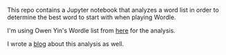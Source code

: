 This repo contains a Jupyter notebook that analyzes a word list in order to determine the best word to start with when playing Wordle.

I'm using Owen Yin's Wordle list from [here](https://medium.com/@owenyin/here-lies-wordle-2021-2027-full-answer-list-52017ee99e86) for the analysis.

I wrote a [blog](https://levelup.gitconnected.com/using-pandas-to-pick-the-best-first-word-in-wordle-ec2d06b940be) about this analysis as well.